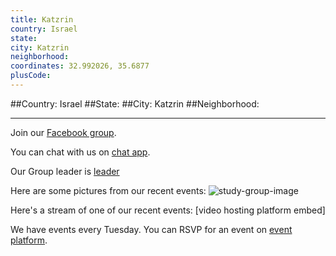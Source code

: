```yaml
---
title: Katzrin
country: Israel
state: 
city: Katzrin
neighborhood: 
coordinates: 32.992026, 35.6877
plusCode:
---
```


##Country: Israel
##State: 
##City: Katzrin
##Neighborhood: 
*****
Join our [Facebook group](https://www.facebook.com/groups/free.code.camp.katzrin).

You can chat with us on [chat app]().

Our Group leader is [leader]()

Here are some pictures from our recent events:
![study-group-image]()

Here's a stream of one of our recent events:
[video hosting platform embed]

We have events every Tuesday. You can RSVP for an event on [event platform]().
